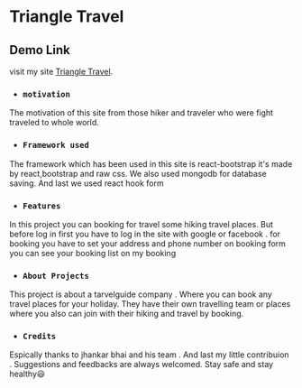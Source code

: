 # Triangle Travel

## Demo Link
visit my site [Triangle Travel](https://travel-booking-site.web.app/).

* ### `motivation`

The motivation of this site from those hiker and traveler who were fight traveled to whole world.

* ### `Framework used`

The framework which has been used in this site is react-bootstrap it's made by react,bootstrap and raw css. We also used mongodb for database saving. And last we used react hook form 

* ### `Features`

In this project  you can booking for travel some hiking travel places. But before log in first you have to log in the site with google or facebook . for booking you have to set your address and phone number on booking form you can see your booking list on my booking

* ### `About Projects`
This project is about a tarvelguide company . Where you can book any travel places for your holiday. They have their own travelling 
team or places where you also can join with their hiking and travel by booking.

* ### `Credits`
Espically thanks to jhankar bhai and his team . And last my little contribuion . Suggestions and feedbacks are always welcomed. Stay safe and stay healthy😃

